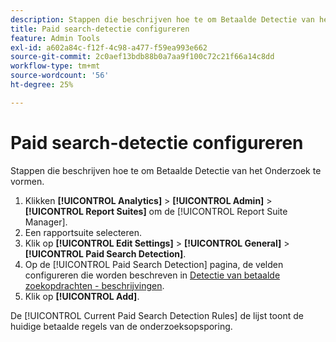 ```yaml
---
description: Stappen die beschrijven hoe te om Betaalde Detectie van het Onderzoek te vormen.
title: Paid search-detectie configureren
feature: Admin Tools
exl-id: a602a84c-f12f-4c98-a477-f59ea993e662
source-git-commit: 2c0aef13bdb88b0a7aa9f100c72c21f66a14c8dd
workflow-type: tm+mt
source-wordcount: '56'
ht-degree: 25%

---
```


# Paid search-detectie configureren

Stappen die beschrijven hoe te om Betaalde Detectie van het Onderzoek te vormen.

1. Klikken **[!UICONTROL Analytics]** > **[!UICONTROL Admin]** > **[!UICONTROL Report Suites]** om de [!UICONTROL Report Suite Manager].
1. Een rapportsuite selecteren.
1. Klik op **[!UICONTROL Edit Settings]** > **[!UICONTROL General]** > **[!UICONTROL Paid Search Detection]**.
1. Op de [!UICONTROL Paid Search Detection] pagina, de velden configureren die worden beschreven in [Detectie van betaalde zoekopdrachten - beschrijvingen](/help/admin/admin/paid-search-detection/paid-search-detection.md#section_0C2CFA0AF77B47098BE37CB024665D0D).
1. Klik op **[!UICONTROL Add]**.

De [!UICONTROL Current Paid Search Detection Rules] de lijst toont de huidige betaalde regels van de onderzoeksopsporing.
